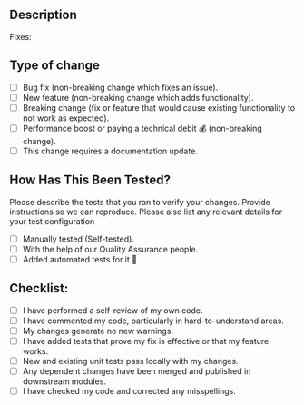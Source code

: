## Description

<!-- Please include a summary of the change and which issue is fixed. Please also include relevant motivation and context. List any affected areas that are impacted by this change. -->

Fixes: <!-- [JIRA ID in square brackets] -->

## Type of change

- [ ] Bug fix (non-breaking change which fixes an issue).
- [ ] New feature (non-breaking change which adds functionality).
- [ ] Breaking change (fix or feature that would cause existing functionality to not work as expected).
- [ ] Performance boost or paying a technical debit :moneybag: (non-breaking change).
- [ ] This change requires a documentation update.

## How Has This Been Tested?

Please describe the tests that you ran to verify your changes. Provide instructions so we can reproduce. Please also list any relevant details for your test configuration

- [ ] Manually tested (Self-tested).
- [ ] With the help of our Quality Assurance people.
- [ ] Added automated tests for it :1st_place_medal:.

## Checklist:

- [ ] I have performed a self-review of my own code.
- [ ] I have commented my code, particularly in hard-to-understand areas.
- [ ] My changes generate no new warnings.
- [ ] I have added tests that prove my fix is effective or that my feature works.
- [ ] New and existing unit tests pass locally with my changes.
- [ ] Any dependent changes have been merged and published in downstream modules.
- [ ] I have checked my code and corrected any misspellings.
